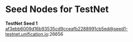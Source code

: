 # Seed Nodes for TestNet

**TestNet Seed 1**  
af3ebb6009d16b93535cd9cceafb2288991cb5ed@seed1-testnet.unification.io:26656  

